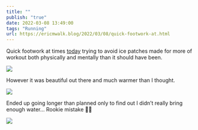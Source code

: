 ```yaml
---
title: ""
publish: "true"
date: 2022-03-08 13:49:00
tags: "Running"
url: https://ericmwalk.blog/2022/03/08/quick-footwork-at.html
---
```


Quick footwork at times [today](http://www.strava.com/activities/6793066864) trying to avoid ice patches made for more of workout both physically and mentally than it should have been.

![](https://ericmwalk.blog/uploads/2022/d5e8346278.jpg)

However it was beautiful out there and much warmer than I thought.

![](https://ericmwalk.blog/uploads/2022/6e503fba26.jpg)

Ended up going longer than planned only to find out I didn’t really bring enough water… Rookie mistake 🤦‍♂️

![](https://ericmwalk.blog/uploads/2022/0b4ce2904a.jpg)